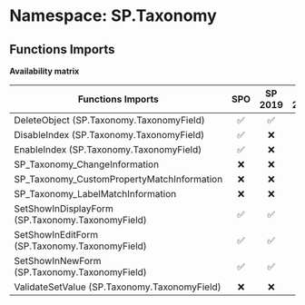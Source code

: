 # Namespace: SP.Taxonomy

## Functions Imports

**Availability matrix**

Functions Imports | SPO | SP 2019 | SP 2016 | SP 2013
----------|:---:|:-------:|:-------:|:-------
DeleteObject (SP.Taxonomy.TaxonomyField) | ✅ | ✅ | ❌ | ✅
DisableIndex (SP.Taxonomy.TaxonomyField) | ✅ | ❌ | ❌ | ❌
EnableIndex (SP.Taxonomy.TaxonomyField) | ✅ | ❌ | ❌ | ❌
SP_Taxonomy_ChangeInformation | ❌ | ❌ | ❌ | ✅
SP_Taxonomy_CustomPropertyMatchInformation | ❌ | ❌ | ❌ | ✅
SP_Taxonomy_LabelMatchInformation | ❌ | ❌ | ❌ | ✅
SetShowInDisplayForm (SP.Taxonomy.TaxonomyField) | ✅ | ✅ | ❌ | ✅
SetShowInEditForm (SP.Taxonomy.TaxonomyField) | ✅ | ✅ | ❌ | ✅
SetShowInNewForm (SP.Taxonomy.TaxonomyField) | ✅ | ✅ | ❌ | ✅
ValidateSetValue (SP.Taxonomy.TaxonomyField) | ❌ | ❌ | ❌ | ✅
